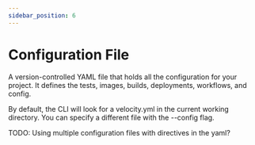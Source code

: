 ```yaml
---
sidebar_position: 6
---
```


# Configuration File

A version-controlled YAML file that holds all the configuration for your project. It defines the tests, images, builds, deployments, workflows, and config.

By default, the CLI will look for a velocity.yml in the current working directory. You can specify a different file with the --config flag.

TODO: Using multiple configuration files with directives in the yaml?
